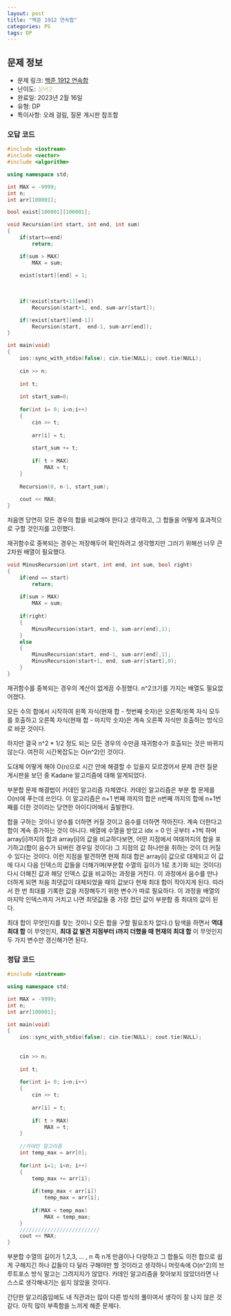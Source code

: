 ```yaml
---
layout: post
title: "백준 1912 연속합"
categories: PS
tags: DP
---
```


## 문제 정보
- 문제 링크: [백준 1912 연속합](https://www.acmicpc.net/problem/1912)
- 난이도: <span style="color:#B5C78A">실버2</span>
- 완료일: 2023년 2월 16일
- 유형: DP
- 특이사항: 오래 걸림, 질문 게시판 참조함

### 오답 코드

```C++
#include <iostream>
#include <vector>
#include <algorithm>

using namespace std;

int MAX = -9999;
int n;
int arr[100001];

bool exist[100001][100001];

void Recursion(int start, int end, int sum)
{
	if(start==end)
		return;

	if(sum > MAX)
		MAX = sum;
	
	exist[start][end] = 1;
	
		
	
	if(!exist[start+1][end])
		Recursion(start+1, end, sum-arr[start]);

	if(!exist[start][end-1])
		Recursion(start,  end-1, sum-arr[end]);
}

int main(void)
{ 
	ios::sync_with_stdio(false); cin.tie(NULL); cout.tie(NULL);
	
	cin >> n;	
	
	int t;
	
	int start_sum=0;
	
	for(int i= 0; i<n;i++)
	{
		cin >> t;
		
		arr[i] = t;
		
		start_sum += t;
		
		if( t > MAX)
			MAX = t;		
	}
	
	Recursion(0, n-1, start_sum);
		
	cout << MAX;
}
```

처음엔 당연히 모든 경우의 합을 비교해야 한다고 생각하고, 그 합들을 어떻게 효과적으로 구할 것인지를 고민했다.

재귀함수로 중복되는 경우는 저장해두어 확인하려고 생각했지만 그러기 위해선 너무 큰 2차원 배열이 필요했다.

```C++
void MinusRecursion(int start, int end, int sum, bool right)
{
	if(end == start)
		return;
	
	if(sum > MAX)
		MAX = sum;
	
	if(right)
	{
		MinusRecursion(start, end-1, sum-arr[end],1);
	}
	else
	{
		MinusRecursion(start, end-1, sum-arr[end],1);
		MinusRecursion(start+1, end, sum-arr[start],0);
	}
}
```

재귀함수를 중복되는 경우의 계산이 없게끔 수정했다. n^2크기를 가지는 배열도 필요없어졌다.

모든 수의 합에서 시작하여 왼쪽 자식(현재 합 - 첫번째 숫자)은 오른쪽/왼쪽 자식 모두를 호출하고 오른쪽 자식(현재 합 - 마지막 숫자)은 계속 오른쪽 자식만 호출하는 방식으로 바꾼 것이다.

하지만 결국 n^2 * 1/2 정도 되는 모든 경우의 수만큼 재귀함수가 호출되는 것은 바뀌지 않는다. 여전히 시간복잡도는 O(n^2)인 것이다.

도대체 어떻게 해야 O(n)으로 시간 안에 해결할 수 있을지 모르겠어서 문제 관련 질문 게시판을 보던 중 Kadane 알고리즘에 대해 알게되었다.

부분합 문제 해결법이 카데인 알고리즘 자체였다. 카데인 알고리즘은 부분 합 문제를 O(n)에 푸는데 쓰인다. 이 알고리즘은 n+1 번째 까지의 합은 n번째 까지의 합에 n+1번째를 더한 것이라는 당연한 아이디어에서 출발한다.

합을 구하는 것이니 양수를 더하면 커질 것이고 음수를 더하면 작아진다. 계속 더한다고 합이 계속 증가하는 것이 아니다. 배열에 수열을 받았고 idx = 0 인 곳부터 +1씩 하며 array[i]까지의 합과 array[i]의 값을 비교하다보면, 어떤 지점에서 여태까지의 합을 포기하고(합이 음수가 되버린 경우일 것이다) 그 지점의 값 하나만을 취하는 것이 더 커질 수 있다는 것이다. 이런 지점을 발견하면 현재 최대 합은 array[i] 값으로 대체되고 이 값에 다시 다음 인덱스의 값들을 더해가며(부분합 수열의 길이가 1로 초기화 되는 것이다) 다시 더해진 값과 해당 인덱스 값을 비교하는 과정을 거친다. 이 과정에서 음수를 만나 더하게 되면 처음 최댓값이 대체되었을 때의 값보다 현재 최대 합이 작아지게 된다. 따라서 한 번 최대를 기록한 값을 저장해두기 위한 변수가 따로 필요하다. 이 과정을 배열의 마지막 인덱스까지 거치고 나면 최댓값들 중 가장 컸던 값이 부분합 중 최대의 값이 된다.

최대 합이 무엇인지를 찾는 것이니 모든 합을 구할 필요조차 없다.() 탐색을 하면서 **역대 최대 합** 이 무엇인지, **최대 값 발견 지점부터** **i까지 더했을 때 현재의 최대 합** 이 무엇인지 두 가지 변수만 갱신해가면 된다.

### 정답 코드

```C++
#include <iostream>

using namespace std;

int MAX = -9999;
int n;
int arr[100001];

int main(void)
{ 
	ios::sync_with_stdio(false); cin.tie(NULL); cout.tie(NULL);
	
	
	cin >> n;	
	
	int t;
	
	for(int i= 0; i<n;i++)
	{
		cin >> t;
		
		arr[i] = t;
		
		if( t > MAX)
			MAX = t;		
	}
	
	//카데인 알고리즘
	int temp_max = arr[0];
	
	for(int i=1; i<n; i++)
	{	
		temp_max += arr[i];
		
		if(temp_max < arr[i])
			temp_max = arr[i];
		
		if(MAX < temp_max)
			MAX = temp_max;
	}
	//////////////////////////
	cout << MAX;
}
```

부분합 수열의 길이가 1,2,3, … , n 즉 n개 만큼이나 다양하고 그 합들도 이전 합으로 쉽게 구해지긴 하나 값들이 다 달라 구해야만 할 것이라고 생각하니 머릿속에 O(n^2)의 브루트포스 방식 말고는 그려지지가 않았다. 카데인 알고리즘을 찾아보지 않았더라면 나 스스로 생각해내기는 쉽지 않았을 것이다. 

간단한 알고리즘임에도 내 직관과는 많이 다른 방식의 풀이여서 생각이 잘 나지 않은 것 같다. 아직 많이 부족함을 느끼게 해준 문제다.
